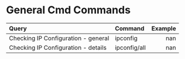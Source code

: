 # General Cmd Commands

| Query                               | Command      |   Example |
|:------------------------------------|:-------------|----------:|
| Checking IP Configuration - general | ipconfig     |       nan |
| Checking IP Configuration - details | ipconfig/all |       nan |